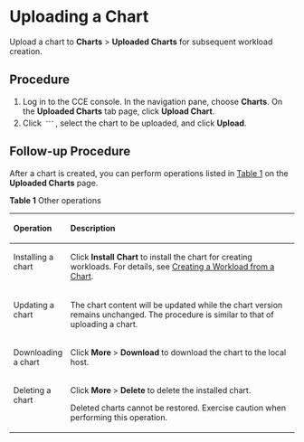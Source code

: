 # Uploading a Chart<a name="cce_01_0145"></a>

Upload a chart to  **Charts**  \>  **Uploaded Charts**  for subsequent workload creation.

## Procedure<a name="sc9d50e685619493ab88cda81ab8cb87d"></a>

1.  Log in to the CCE console. In the navigation pane, choose  **Charts**. On the  **Uploaded Charts**  tab page, click  **Upload Chart**.
2.  Click  ![](figures/icon-select.png), select the chart to be uploaded, and click  **Upload**.

## Follow-up Procedure<a name="s8d328765721f42c8871de65dd6622b24"></a>

After a chart is created, you can perform operations listed in  [Table 1](#t84ae87674877489b975382f30a71dfab)  on the  **Uploaded Charts**  page.

**Table  1**  Other operations

<a name="t84ae87674877489b975382f30a71dfab"></a>
<table><thead align="left"><tr id="re7230b135a27440f92e734bbebfc070e"><th class="cellrowborder" valign="top" width="20%" id="mcps1.2.3.1.1"><p id="a2990c38912584826bcde80a616c68505"><a name="a2990c38912584826bcde80a616c68505"></a><a name="a2990c38912584826bcde80a616c68505"></a>Operation</p>
</th>
<th class="cellrowborder" valign="top" width="80%" id="mcps1.2.3.1.2"><p id="a57ff8c7230884d70ab179db52576101e"><a name="a57ff8c7230884d70ab179db52576101e"></a><a name="a57ff8c7230884d70ab179db52576101e"></a>Description</p>
</th>
</tr>
</thead>
<tbody><tr id="rb2b3046a94794a319604f737388bf9eb"><td class="cellrowborder" valign="top" width="20%" headers="mcps1.2.3.1.1 "><p id="af61aeea5c6bc4bbdbf961299ca2b8aa8"><a name="af61aeea5c6bc4bbdbf961299ca2b8aa8"></a><a name="af61aeea5c6bc4bbdbf961299ca2b8aa8"></a><span class="keyword" id="keyword200261973911411"><a name="keyword200261973911411"></a><a name="keyword200261973911411"></a>Installing a chart</span></p>
</td>
<td class="cellrowborder" valign="top" width="80%" headers="mcps1.2.3.1.2 "><p id="en-us_topic_0093301014_p878302316119"><a name="en-us_topic_0093301014_p878302316119"></a><a name="en-us_topic_0093301014_p878302316119"></a>Click <strong id="b842352706115421"><a name="b842352706115421"></a><a name="b842352706115421"></a>Install Chart </strong>to install the chart for creating workloads. For details, see <a href="creating-a-workload-from-a-chart.md">Creating a Workload from a Chart</a>.</p>
</td>
</tr>
<tr id="reda028ddd5b54babbbbc3902f75a740c"><td class="cellrowborder" valign="top" width="20%" headers="mcps1.2.3.1.1 "><p id="acc457286985e458c8a0914b64c9d041c"><a name="acc457286985e458c8a0914b64c9d041c"></a><a name="acc457286985e458c8a0914b64c9d041c"></a><span class="keyword" id="keyword2111232330114134"><a name="keyword2111232330114134"></a><a name="keyword2111232330114134"></a>Updating a chart</span></p>
</td>
<td class="cellrowborder" valign="top" width="80%" headers="mcps1.2.3.1.2 "><p id="a400846c9cf444ae28b942d2154fb8dad"><a name="a400846c9cf444ae28b942d2154fb8dad"></a><a name="a400846c9cf444ae28b942d2154fb8dad"></a>The chart content will be updated while the chart version remains unchanged. The procedure is similar to that of uploading a chart.</p>
</td>
</tr>
<tr id="r5d095daf352f47d0ac61babe6f4ea614"><td class="cellrowborder" valign="top" width="20%" headers="mcps1.2.3.1.1 "><p id="acf4cc2dbfac843de924a6f82983f7059"><a name="acf4cc2dbfac843de924a6f82983f7059"></a><a name="acf4cc2dbfac843de924a6f82983f7059"></a><span class="keyword" id="keyword1661460155114136"><a name="keyword1661460155114136"></a><a name="keyword1661460155114136"></a>Downloading a chart</span></p>
</td>
<td class="cellrowborder" valign="top" width="80%" headers="mcps1.2.3.1.2 "><p id="a8ce7d19ed8bc4297a73cb97079712302"><a name="a8ce7d19ed8bc4297a73cb97079712302"></a><a name="a8ce7d19ed8bc4297a73cb97079712302"></a>Click <strong id="b164751217184"><a name="b164751217184"></a><a name="b164751217184"></a>More</strong> &gt; <strong id="b84235270612156"><a name="b84235270612156"></a><a name="b84235270612156"></a>Download</strong> to download the chart to the local host.</p>
</td>
</tr>
<tr id="r1d5ed8dcc6384b248fe80b74c38b7b7c"><td class="cellrowborder" valign="top" width="20%" headers="mcps1.2.3.1.1 "><p id="acc2cae6c878f47b2b35364883fca7007"><a name="acc2cae6c878f47b2b35364883fca7007"></a><a name="acc2cae6c878f47b2b35364883fca7007"></a><span class="keyword" id="keyword454032254114139"><a name="keyword454032254114139"></a><a name="keyword454032254114139"></a>Deleting a chart</span></p>
</td>
<td class="cellrowborder" valign="top" width="80%" headers="mcps1.2.3.1.2 "><p id="p270030144514"><a name="p270030144514"></a><a name="p270030144514"></a>Click <strong id="b9712183614189"><a name="b9712183614189"></a><a name="b9712183614189"></a>More</strong> &gt; <strong id="b9942739141811"><a name="b9942739141811"></a><a name="b9942739141811"></a>Delete</strong> to delete the installed chart.</p>
<p id="p13991313104515"><a name="p13991313104515"></a><a name="p13991313104515"></a>Deleted charts cannot be restored. Exercise caution when performing this operation.</p>
</td>
</tr>
</tbody>
</table>

